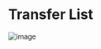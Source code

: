 # Transfer List

![image](https://github.com/user-attachments/assets/a2616015-ba54-4611-909f-46ddd98203a8)
